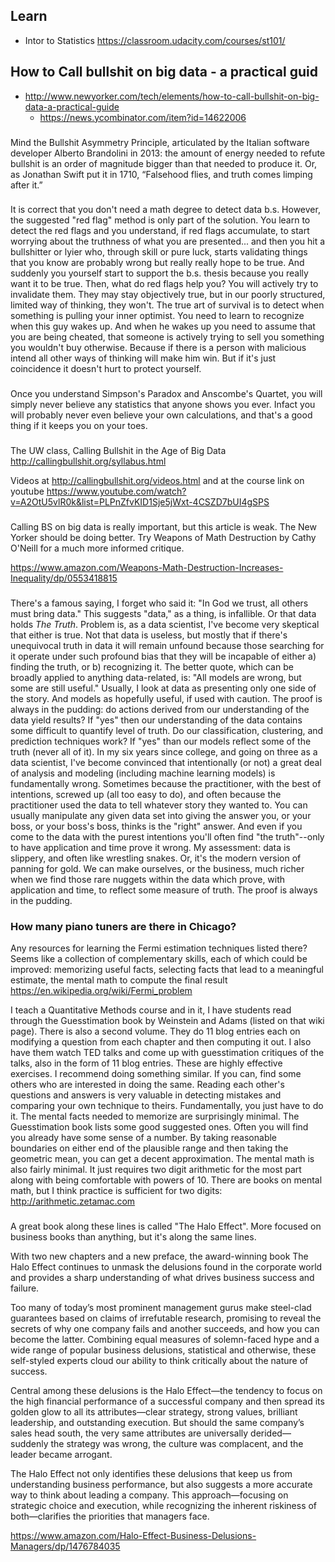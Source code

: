 ## Learn

- Intor to Statistics https://classroom.udacity.com/courses/st101/

## How to Call bullshit on big data - a practical guid

- http://www.newyorker.com/tech/elements/how-to-call-bullshit-on-big-data-a-practical-guide
  - https://news.ycombinator.com/item?id=14622006

###

Mind the Bullshit Asymmetry Principle, articulated by the Italian software developer Alberto Brandolini in 2013: the amount of energy needed to refute bullshit is an order of magnitude bigger than that needed to produce it. Or, as Jonathan Swift put it in 1710, “Falsehood flies, and truth comes limping after it.”

###

It is correct that you don't need a math degree to detect data b.s.
However, the suggested "red flag" method is only part of the solution. You learn to detect the red flags and you understand, if red flags accumulate, to start worrying about the truthness of what you are presented...
and then you hit a bullshitter or lyier who, through skill or pure luck, starts validating things that you know are probably wrong but really really hope to be true. And suddenly you yourself start to support the b.s. thesis because you really want it to be true. Then, what do red flags help you? You will actively try to invalidate them. They may stay objectively true, but in our poorly structured, limited way of thinking, they won't.
The true art of survival is to detect when something is pulling your inner optimist. You need to learn to recognize when this guy wakes up. And when he wakes up you need to assume that you are being cheated, that someone is actively trying to sell you something you wouldn't buy otherwise. Because if there is a person with malicious intend all other ways of thinking will make him win. But if it's just coincidence it doesn't hurt to protect yourself.

###

Once you understand Simpson's Paradox and Anscombe's Quartet, you will simply never believe any statistics that anyone shows you ever. Infact you will probably never even believe your own calculations, and that's a good thing if it keeps you on your toes.

###

The UW class, Calling Bullshit in the Age of Big Data
http://callingbullshit.org/syllabus.html

Videos at http://callingbullshit.org/videos.html and at the course link on youtube https://www.youtube.com/watch?v=A2OtU5vlR0k&list=PLPnZfvKID1Sje5jWxt-4CSZD7bUI4gSPS

###

Calling BS on big data is really important, but this article is weak. The New Yorker should be doing better. Try Weapons of Math Destruction by Cathy O'Neill for a much more informed critique.

https://www.amazon.com/Weapons-Math-Destruction-Increases-Inequality/dp/0553418815

###

There's a famous saying, I forget who said it: "In God we trust, all others must bring data."
This suggests "data," as a thing, is infallible. Or that data holds _The Truth_.
Problem is, as a data scientist, I've become very skeptical that either is true. Not that data is useless, but mostly that if there's unequivocal truth in data it will remain unfound because those searching for it operate under such profound bias that they will be incapable of either a) finding the truth, or b) recognizing it.
The better quote, which can be broadly applied to anything data-related, is: "All models are wrong, but some are still useful."
Usually, I look at data as presenting only one side of the story. And models as hopefully useful, if used with caution. The proof is always in the pudding: do actions derived from our understanding of the data yield results? If "yes" then our understanding of the data contains some difficult to quantify level of truth. Do our classification, clustering, and prediction techniques work? If "yes" than our models reflect some of the truth (never all of it).
In my six years since college, and going on three as a data scientist, I've become convinced that intentionally (or not) a great deal of analysis and modeling (including machine learning models) is fundamentally wrong. Sometimes because the practitioner, with the best of intentions, screwed up (all too easy to do), and often because the practitioner used the data to tell whatever story they wanted to. You can usually manipulate any given data set into giving the answer you, or your boss, or your boss's boss, thinks is the "right" answer. And even if you come to the data with the purest intentions you'll often find "the truth"--only to have application and time prove it wrong.
My assessment: data is slippery, and often like wrestling snakes. Or, it's the modern version of panning for gold. We can make ourselves, or the business, much richer when we find those rare nuggets within the data which prove, with application and time, to reflect some measure of truth. The proof is always in the pudding.

### How many piano tuners are there in Chicago?

Any resources for learning the Fermi estimation techniques listed there? Seems like a collection of complementary skills, each of which could be improved:
memorizing useful facts, selecting facts that lead to a meaningful estimate, the mental math to compute the final result
https://en.wikipedia.org/wiki/Fermi_problem

I teach a Quantitative Methods course and in it, I have students read through the Guesstimation book by Weinstein and Adams (listed on that wiki page). There is also a second volume.
They do 11 blog entries each on modifying a question from each chapter and then computing it out.
I also have them watch TED talks and come up with guesstimation critiques of the talks, also in the form of 11 blog entries.
These are highly effective exercises. I recommend doing something similar. If you can, find some others who are interested in doing the same. Reading each other's questions and answers is very valuable in detecting mistakes and comparing your own technique to theirs.
Fundamentally, you just have to do it.
The mental facts needed to memorize are surprisingly minimal. The Guesstimation book lists some good suggested ones. Often you will find you already have some sense of a number. By taking reasonable boundaries on either end of the plausible range and then taking the geometric mean, you can get a decent approximation.
The mental math is also fairly minimal. It just requires two digit arithmetic for the most part along with being comfortable with powers of 10. There are books on mental math, but I think practice is sufficient for two digits: http://arithmetic.zetamac.com

###

A great book along these lines is called "The Halo Effect". More focused on business books than anything, but it's along the same lines.

With two new chapters and a new preface, the award-winning book The Halo Effect continues to unmask the delusions found in the corporate world and provides a sharp understanding of what drives business success and failure.

Too many of today’s most prominent management gurus make steel-clad guarantees based on claims of irrefutable research, promising to reveal the secrets of why one company fails and another succeeds, and how you can become the latter. Combining equal measures of solemn-faced hype and a wide range of popular business delusions, statistical and otherwise, these self-styled experts cloud our ability to think critically about the nature of success. 

Central among these delusions is the Halo Effect—the tendency to focus on the high financial performance of a successful company and then spread its golden glow to all its attributes—clear strategy, strong values, brilliant leadership, and outstanding execution. But should the same company’s sales head south, the very same attributes are universally derided—suddenly the strategy was wrong, the culture was complacent, and the leader became arrogant. 

The Halo Effect not only identifies these delusions that keep us from understanding business performance, but also suggests a more accurate way to think about leading a company. This approach—focusing on strategic choice and execution, while recognizing the inherent riskiness of both—clarifies the priorities that managers face.

https://www.amazon.com/Halo-Effect-Business-Delusions-Managers/dp/1476784035
